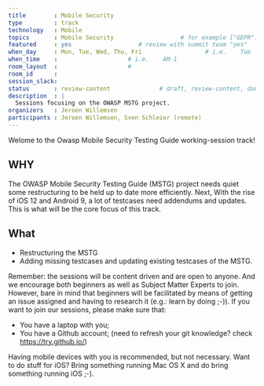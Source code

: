 ```yaml
---
title        : Mobile Security
type         : track
technology   : Mobile
topics       : Mobile Security                   # for example ["GDPR"]
featured     : yes                   # review with summit team "yes"
when_day     : Mon, Tue, Wed, Thu, Fri                  # i.e.    Tue
when_time    :                    # i.e.    AM-1
room_layout  :                    #
room_id      :
session_slack:
status       : review-content              # draft, review-content, done
description  : |
  Sessions focusing on the OWASP MSTG project.
organizers   : Jeroen Willemsen
participants : Jeroen Willemsen, Sven Schleier (remote)
---
```


Welome to the Owasp Mobile Security Testing Guide working-session track!

## WHY

The OWASP Mobile Security Testing Guide (MSTG) project needs quiet some restructuring to be held up to date more efficiently. Next, With the rise of iOS 12 and Android 9, a lot of testcases need addendums and updates. This is what will be the core focus of this track.

## What

- Restructuring the MSTG
- Adding missing testcases and updating existing testcases of the MSTG.

Remember: the sessions will be content driven and are open to anyone. And we encourage both beginners as well as Subject Matter Experts to join. However, bare in mind that beginners will be facilitated by means of getting an issue assigned and having to research it (e.g.: learn by doing ;-)).
If you want to join our sessions, please make sure that:
- You have a laptop with you;
- You have a Github account; (need to refresh your git knowledge? check https://try.github.io/)

Having mobile devices with you is recommended, but not necessary. Want to do stuff for iOS? Bring something running Mac OS X and do bring something running iOS ;-).
